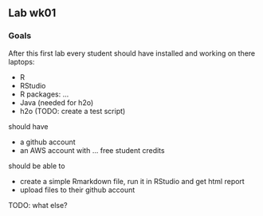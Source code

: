 
## Lab wk01

### Goals

After this first lab every student should have installed and working on there laptops:

- R
- RStudio
- R packages: ...
- Java (needed for h2o)
- h2o (TODO: create a test script)

should have 

- a github account
- an AWS account with ... free student credits

should be able to 

- create a simple Rmarkdown file, run it in RStudio and get html report
- upload files to their github account

TODO: what else?


